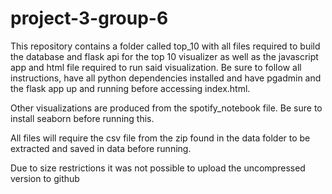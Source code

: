 # project-3-group-6

This repository contains a folder called top_10 with all files required to build the database and flask api for the top 10 visualizer 
as well as the javascript app and html file required to run said visualization. Be sure to follow all instructions, have all python dependencies
installed and have pgadmin and the flask app up and running before accessing index.html.

Other visualizations are produced from the spotify_notebook file.  Be sure to install seaborn before running this.

All files will require the csv file from the zip found in the data folder to be extracted and saved in data before running. 

Due to size restrictions it was not possible to upload the uncompressed version to github

